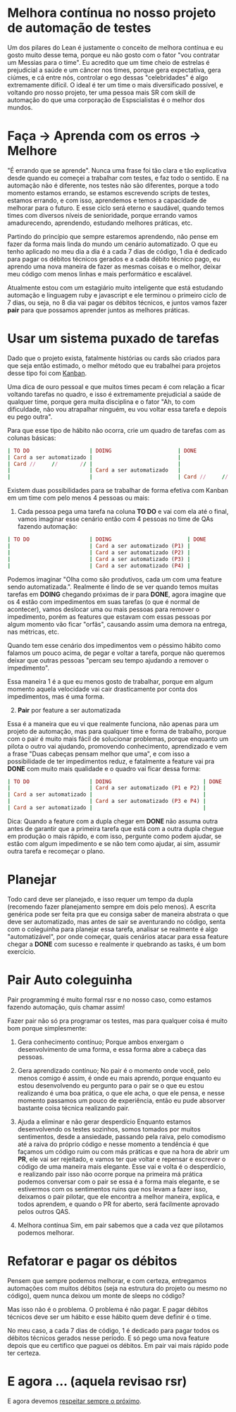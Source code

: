 # Melhora contínua no nosso projeto de automação de testes

Um dos pilares do Lean é justamente o conceito de melhora contínua e eu gosto muito desse tema, porque eu não gosto com o fator "vou contratar um Messias para o time". Eu acredito que um time cheio de estrelas é prejudicial a saúde e um câncer nos times, porque gera expectativa, gera ciúmes, e cá entre nós, controlar o ego dessas "celebridades" é algo extremamente difícil. O ideal é ter um time o mais diversificado possível, e voltando pro nosso projeto, ter uma pessoa mais SR com skill de automação do que uma corporação de Espscialistas é o melhor dos mundos.

# Faça -> Aprenda com os erros -> Melhore

"É errando que se aprende". Nunca uma frase foi tão clara e tão explicativa desde quando eu começei a trabalhar com testes, e faz todo o sentido. E na automação não é diferente, nos testes não são diferentes, porque a todo momento estamos errando, se estamos escrevendo scripts de testes, estamos errando, e com isso, aprendemos e temos a capacidade de melhorar para o futuro. E esse ciclo será eterno e saudável, quando temos times com diversos níveis de senioridade, porque errando vamos amadurecendo, aprendendo, estudando melhores práticas, etc.

Partindo do princípio que sempre estaremos aprendendo, não pense em fazer da forma mais linda do mundo um cenário automatizado. O que eu tenho aplicado no meu dia a dia é a cada 7 dias de código, 1 dia é dedicado para pagar os débitos técnicos gerados e a cada débito técnico pago, eu aprendo uma nova maneira de fazer as mesmas coisas e o melhor, deixar meu código com menos linhas e mais performático e escalável.

Atualmente estou com um estagiário muito inteligente que está estudando automação e linguagem ruby e javascript e ele terminou o primeiro ciclo de 7 dias, ou seja, no 8 dia vai pagar os débitos técnicos, e juntos vamos fazer **pair** para que possamos aprender juntos as melhores práticas.

# Usar um sistema puxado de tarefas

Dado que o projeto exista, fatalmente histórias ou cards são criados para que seja então estimado, o melhor método que eu trabalhei para projetos desse tipo foi com [Kanban](https://pt.wikipedia.org/wiki/Kanban).

Uma dica de ouro pessoal e que muitos times pecam é com relação a ficar voltando tarefas no quadro, e isso é extremamente prejudicial a saúde de qualquer time, porque gera muita disciplina e o fator "Ah, to com dificuldade, não vou atrapalhar ninguém, eu vou voltar essa tarefa e depois eu pego outra".

Para que esse tipo de hábito não ocorra, crie um quadro de tarefas com as colunas básicas:

```ruby
| TO DO                   | DOING                     | DONE                    |
| Card a ser automatizado |                           |                         |
| Card //     //       // |                           |                         |
|                         | Card a ser automatizado   |                         |
|                         |                           | Card //     //       // |
```
Existem duas possibilidades para se trabalhar de forma efetiva com Kanban em um time com pelo menos 4 pessoas ou mais:

1. Cada pessoa pega uma tarefa na coluna **TO DO** e vai com ela até o final, vamos imaginar esse cenário então com 4 pessoas no time de QAs fazendo automação:

```ruby
| TO DO                   | DOING                        | DONE                    |
|                         | Card a ser automatizado (P1) |                         |
|                         | Card a ser automatizado (P2) |                         |
|                         | Card a ser automatizado (P3) |                         |
|                         | Card a ser automatizado (P4) |                         |
```
Podemos imaginar "Olha como são produtivos, cada um com uma feature sendo automatizada.". Realmente é lindo de se ver quando temos muitas tarefas em **DOING** chegando próximas de ir para **DONE**, agora imagine que os 4 estão com impedimentos em suas tarefas (o que é normal de acontecer), vamos deslocar uma ou mais pessoas para remover o impedimento, porém as features que estavam com essas pessoas por algum momento vão ficar "orfãs", causando assim uma demora na entrega, nas métricas, etc.

Quando tem esse cenário dos impedimentos vem o péssimo hábito como falamos um pouco acima, de pegar e voltar a tarefa, porque não queremos deixar que outras pessoas "percam seu tempo ajudando a remover o impedimento".

Essa maneira 1 é a que eu menos gosto de trabalhar, porque em algum momento aquela velocidade vai cair drasticamente por conta dos impedimentos, mas é uma forma.

2. **Pair** por feature a ser automatizada

Essa é a maneira que eu vi que realmente funciona, não apenas para um projeto de automação, mas para qualquer time e forma de trabalho, porque com o pair é muito mais fácil de solucionar problemas, porque enquanto um pilota o outro vai ajudando, promovendo conhecimento, aprendizado e vem a frase "Duas cabeças pensam melhor que uma", e com isso a possibilidade de ter impedimentos reduz, e fatalmente a feature vai pra **DONE** com muito mais qualidade e o quadro vai ficar dessa forma:

```ruby
| TO DO                   | DOING                             | DONE                    |
|                         | Card a ser automatizado (P1 e P2) |                         |
| Card a ser automatizado |                                   |                         |
|                         | Card a ser automatizado (P3 e P4) |                         |
| Card a ser automatizado |                                   |                         |
```
Dica: Quando a feature com a dupla chegar em **DONE** não assuma outra antes de garantir que a primeira tarefa que está com a outra dupla chegue em produção o mais rápido, e com isso, pergunte como podem ajudar, se estão com algum impedimento e se não tem como ajudar, ai sim, assumir outra tarefa e recomeçar o plano.

# Planejar

Todo card deve ser planejado, e isso requer um tempo da dupla (recomendo fazer planejamento sempre em dois pelo menos). A escrita genérica pode ser feita pra que eu consiga saber de maneira abstrata o que deve ser automatizado, mas antes de sair se aventurando no código, senta com o coleguinha para planejar essa tarefa, analisar se realmente é algo "automatizável", por onde começar, quais cenários atacar para essa feature chegar a **DONE** com sucesso e realmente ir quebrando as tasks, é um bom exercício.

# Pair Auto coleguinha

Pair programming é muito formal rssr e no nosso caso, como estamos fazendo automação, quis chamar assim!

Fazer pair não só pra programar os testes, mas para qualquer coisa é muito bom porque simplesmente:

1. Gera conhecimento contínuo;
Porque ambos enxergam o desenvolvimento de uma forma, e essa forma abre a cabeça das pessoas.

2. Gera aprendizado contínuo;
No pair é o momento onde você, pelo menos comigo é assim, é onde eu mais aprendo, porque enquanto eu estou desenvolvendo eu pergunto para o pair se o que eu estou realizando é uma boa prática, o que ele acha, o que ele pensa, e nesse momento passamos um pouco de experiência, então eu pude absorver bastante coisa técnica realizando pair.

3. Ajuda a eliminar e não gerar desperdício
Enquanto estamos desenvolvendo os testes sozinhos, somos tomados por muitos sentimentos, desde a ansiedade, passando pela raiva, pelo comodismo até a raiva do próprio código e nesse momento a tendência é que façamos um código ruim ou com más práticas e que na hora de abrir um **PR**, ele vai ser rejeitado, e vamos ter que voltar e repensar e escrever o código de uma maneira mais elegante. Esse vai e volta é o desperdício, e realizando pair isso não ocorre porque na primeira má prática podemos conversar com o pair se essa é a forma mais elegante, e se estivermos com os sentimentos ruins que nos levam a fazer isso, deixamos o pair pilotar, que ele encontra a melhor maneira, explica, e todos aprendem, e quando o PR for aberto, será facilmente aprovado pelos outros QAS.

4. Melhora contínua
Sim, em pair sabemos que a cada vez que pilotamos podemos melhorar.

# Refatorar e pagar os débitos

Pensem que sempre podemos melhorar, e com certeza, entregamos automações com muitos débitos (seja na estrutura do projeto ou mesmo no código), quem nunca deixou um monte de sleeps no código?

Mas isso não é o problema. O problema é não pagar. E pagar débitos técnicos deve ser um hábito e esse hábito quem deve definir é o time.

No meu caso, a cada 7 dias de código, 1 é dedicado para pagar todos os débitos técnicos gerados nesse período. E só pego uma nova feature depois que eu certifico que paguei os débitos. Em pair vai mais rápido pode ter certeza.

# E agora ... (aquela revisao rsr)

E agora devemos [respeitar sempre o próximo](WIP).
